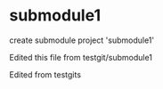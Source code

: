 # submodule1
create submodule project 'submodule1'

Edited this file from testgit/submodule1

Edited from testgits
